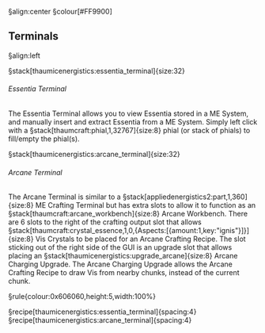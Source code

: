 
§align:center
§colour[#FF9900]
## Terminals
§align:left

§stack[thaumicenergistics:essentia_terminal]{size:32}
###### Essentia Terminal
The Essentia Terminal allows you to view Essentia stored in a ME System, and manually insert and extract Essentia from a ME System. Simply left click with a §stack[thaumcraft:phial,1,32767]{size:8} phial (or stack of phials) to fill/empty the phial(s).


§stack[thaumicenergistics:arcane_terminal]{size:32}
###### Arcane Terminal
The Arcane Terminal is similar to a §stack[appliedenergistics2:part,1,360]{size:8} ME Crafting Terminal but has extra slots to allow it to function as an §stack[thaumcraft:arcane_workbench]{size:8} Arcane Workbench.
There are 6 slots to the right of the crafting output slot that allows §stack[thaumcraft:crystal_essence,1,0,{Aspects:[{amount:1,key:"ignis"}]}]{size:8} Vis Crystals to be placed for an Arcane Crafting Recipe.
The slot sticking out of the right side of the GUI is an upgrade slot that allows placing an §stack[thaumicenergistics:upgrade_arcane]{size:8} Arcane Charging Upgrade. The Arcane Charging Upgrade allows the Arcane Crafting Recipe to draw Vis from nearby chunks, instead of the current chunk.

§rule{colour:0x606060,height:5,width:100%}

§recipe[thaumicenergistics:essentia_terminal]{spacing:4} §recipe[thaumicenergistics:arcane_terminal]{spacing:4}